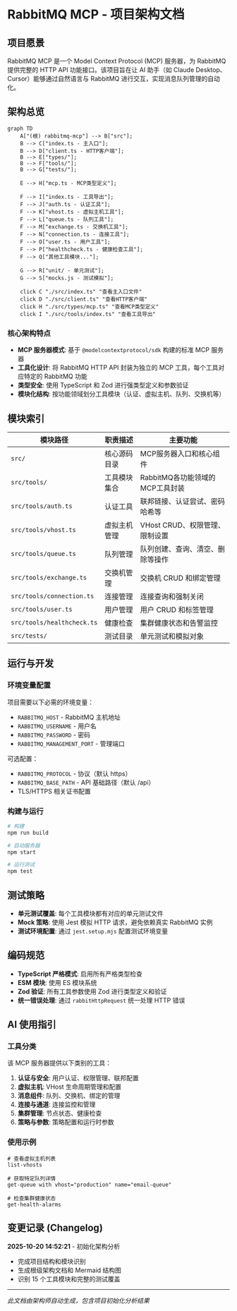 # RabbitMQ MCP - 项目架构文档

## 项目愿景

RabbitMQ MCP 是一个 Model Context Protocol (MCP) 服务器，为 RabbitMQ 提供完整的 HTTP API 功能接口。该项目旨在让 AI 助手（如 Claude Desktop、Cursor）能够通过自然语言与 RabbitMQ 进行交互，实现消息队列管理的自动化。

## 架构总览

```mermaid
graph TD
    A["(根) rabbitmq-mcp"] --> B["src"];
    B --> C["index.ts - 主入口"];
    B --> D["client.ts - HTTP客户端"];
    B --> E["types/"];
    B --> F["tools/"];
    B --> G["tests/"];

    E --> H["mcp.ts - MCP类型定义"];

    F --> I["index.ts - 工具导出"];
    F --> J["auth.ts - 认证工具"];
    F --> K["vhost.ts - 虚拟主机工具"];
    F --> L["queue.ts - 队列工具"];
    F --> M["exchange.ts - 交换机工具"];
    F --> N["connection.ts - 连接工具"];
    F --> O["user.ts - 用户工具"];
    F --> P["healthcheck.ts - 健康检查工具"];
    F --> Q["其他工具模块..."];

    G --> R["unit/ - 单元测试"];
    G --> S["mocks.js - 测试模拟"];

    click C "./src/index.ts" "查看主入口文件"
    click D "./src/client.ts" "查看HTTP客户端"
    click H "./src/types/mcp.ts" "查看MCP类型定义"
    click I "./src/tools/index.ts" "查看工具导出"
```

### 核心架构特点

- **MCP 服务器模式**: 基于 `@modelcontextprotocol/sdk` 构建的标准 MCP 服务器
- **工具化设计**: 将 RabbitMQ HTTP API 封装为独立的 MCP 工具，每个工具对应特定的 RabbitMQ 功能
- **类型安全**: 使用 TypeScript 和 Zod 进行强类型定义和参数验证
- **模块化结构**: 按功能领域划分工具模块（认证、虚拟主机、队列、交换机等）

## 模块索引

| 模块路径 | 职责描述 | 主要功能 |
|---------|---------|---------|
| `src/` | 核心源码目录 | MCP服务器入口和核心组件 |
| `src/tools/` | 工具模块集合 | RabbitMQ各功能领域的MCP工具封装 |
| `src/tools/auth.ts` | 认证工具 | 联邦链接、认证尝试、密码哈希等 |
| `src/tools/vhost.ts` | 虚拟主机管理 | VHost CRUD、权限管理、限制设置 |
| `src/tools/queue.ts` | 队列管理 | 队列创建、查询、清空、删除等操作 |
| `src/tools/exchange.ts` | 交换机管理 | 交换机 CRUD 和绑定管理 |
| `src/tools/connection.ts` | 连接管理 | 连接查询和强制关闭 |
| `src/tools/user.ts` | 用户管理 | 用户 CRUD 和标签管理 |
| `src/tools/healthcheck.ts` | 健康检查 | 集群健康状态和告警监控 |
| `src/tests/` | 测试目录 | 单元测试和模拟对象 |

## 运行与开发

### 环境变量配置

项目需要以下必需的环境变量：
- `RABBITMQ_HOST` - RabbitMQ 主机地址
- `RABBITMQ_USERNAME` - 用户名
- `RABBITMQ_PASSWORD` - 密码
- `RABBITMQ_MANAGEMENT_PORT` - 管理端口

可选配置：
- `RABBITMQ_PROTOCOL` - 协议（默认 https）
- `RABBITMQ_BASE_PATH` - API 基础路径（默认 /api）
- TLS/HTTPS 相关证书配置

### 构建与运行

```bash
# 构建
npm run build

# 启动服务器
npm start

# 运行测试
npm test
```

## 测试策略

- **单元测试覆盖**: 每个工具模块都有对应的单元测试文件
- **Mock 策略**: 使用 Jest 模拟 HTTP 请求，避免依赖真实 RabbitMQ 实例
- **测试环境配置**: 通过 `jest.setup.mjs` 配置测试环境变量

## 编码规范

- **TypeScript 严格模式**: 启用所有严格类型检查
- **ESM 模块**: 使用 ES 模块系统
- **Zod 验证**: 所有工具参数使用 Zod 进行类型定义和验证
- **统一错误处理**: 通过 `rabbitHttpRequest` 统一处理 HTTP 错误

## AI 使用指引

### 工具分类

该 MCP 服务器提供以下类别的工具：

1. **认证与安全**: 用户认证、权限管理、联邦配置
2. **虚拟主机**: VHost 生命周期管理和配置
3. **消息组件**: 队列、交换机、绑定的管理
4. **连接与通道**: 连接监控和管理
5. **集群管理**: 节点状态、健康检查
6. **策略与参数**: 策略配置和运行时参数

### 使用示例

```
# 查看虚拟主机列表
list-vhosts

# 获取特定队列详情
get-queue with vhost="production" name="email-queue"

# 检查集群健康状态
get-health-alarms
```

## 变更记录 (Changelog)

**2025-10-20 14:52:21** - 初始化架构分析
- 完成项目结构和模块识别
- 生成根级架构文档和 Mermaid 结构图
- 识别 15 个工具模块和完整的测试覆盖

---

*此文档由架构师自动生成，包含项目初始化分析结果*